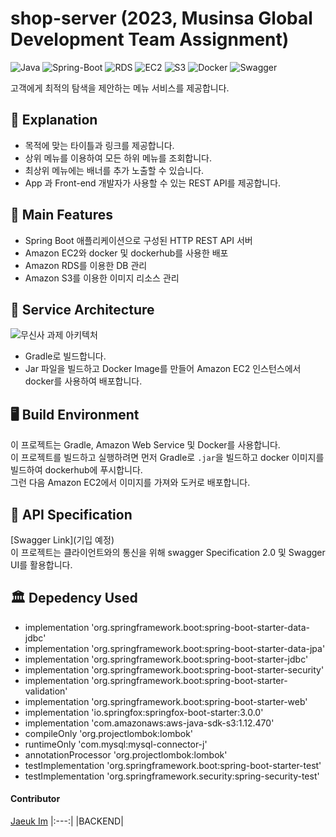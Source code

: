 # shop-server (2023, Musinsa Global Development Team Assignment)

![Java](https://img.shields.io/badge/Java-007396?style=flat-square&logo=Java&logoColor=white)
![Spring-Boot](https://img.shields.io/badge/Spring_Boot-6DB33F?style=flat-square&logo=Spring-Boot&logoColor=white)
![RDS](https://img.shields.io/badge/Amazon_RDS-4285F4?style=flat-square&logo=Amazon-RDS&logoColor=white)
![EC2](https://img.shields.io/badge/Amazon_EC2-FF9900?style=flat-square&logo=Amazon-EC2&logoColor=white)
![S3](https://img.shields.io/badge/Amazon_S3-F25F1F?style=flat-square&logo=Amazon-S3&logoColor=white)
![Docker](https://img.shields.io/badge/Docker-0DB7ED?style=flat-square&logo=Docker&logoColor=white)
![Swagger](https://img.shields.io/badge/Swagger-66E851?style=flat-square&logo=Swagger&logoColor=white)

고객에게 최적의 탐색을 제안하는 메뉴 서비스를 제공합니다.  

## 📖 Explanation

- 목적에 맞는 타이틀과 링크를 제공합니다.  
- 상위 메뉴를 이용하여 모든 하위 메뉴를 조회합니다.  
- 최상위 메뉴에는 배너를 추가 노출할 수 있습니다.  
- App 과 Front-end 개발자가 사용할 수 있는 REST API를 제공합니다.

## 💎 Main Features

- Spring Boot 애플리케이션으로 구성된 HTTP REST API 서버
- Amazon EC2와 docker 및 dockerhub를 사용한 배포
- Amazon RDS를 이용한 DB 관리
- Amazon S3를 이용한 이미지 리소스 관리

## 📐 Service Architecture
![무신사 과제 아키텍처](https://github.com/iju1633/shop-server/assets/43805087/9bd9a009-312f-43a7-81ce-aadbbf97c111)
- Gradle로 빌드합니다.  
- Jar 파일을 빌드하고 Docker Image를 만들어 Amazon EC2 인스턴스에서 docker를 사용하여 배포합니다.

## 🖥️ Build Environment

이 프로젝트는 Gradle, Amazon Web Service 및 Docker를 사용합니다.  
이 프로젝트를 빌드하고 실행하려면 먼저 Gradle로 `.jar`을 빌드하고 docker 이미지를 빌드하여 dockerhub에 푸시합니다.  
그런 다음 Amazon EC2에서 이미지를 가져와 도커로 배포합니다.

## 📃 API Specification

[Swagger Link](기입 예정)  
이 프로젝트는 클라이언트와의 통신을 위해 swagger Specification 2.0 및 Swagger UI를 활용합니다.  


## 🏛️ Depedency Used
- implementation 'org.springframework.boot:spring-boot-starter-data-jdbc'
-	implementation 'org.springframework.boot:spring-boot-starter-data-jpa'
-	implementation 'org.springframework.boot:spring-boot-starter-jdbc'
-	implementation 'org.springframework.boot:spring-boot-starter-security'
-	implementation 'org.springframework.boot:spring-boot-starter-validation'
-	implementation 'org.springframework.boot:spring-boot-starter-web'
- implementation 'io.springfox:springfox-boot-starter:3.0.0'
- implementation 'com.amazonaws:aws-java-sdk-s3:1.12.470'
- compileOnly 'org.projectlombok:lombok'
-	runtimeOnly 'com.mysql:mysql-connector-j'
-	annotationProcessor 'org.projectlombok:lombok'
-	testImplementation 'org.springframework.boot:spring-boot-starter-test'
-	testImplementation 'org.springframework.security:spring-security-test'
  
#### Contributor

[Jaeuk Im](https://github.com/iju1633)
|:---:|
|BACKEND|
